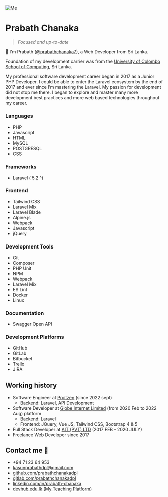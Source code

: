 ![Me](/docs/assets/images/me.jpeg)

# Prabath Chanaka
> _Focused and up-to-date_

👋 I'm Prabath ([@prabathchanaka7](https://twitter.com/prabathchanaka7/)), a Web Developer from Sri Lanka. 

Foundation of my development carrier was from the [University of Colombo School of Computing](https://ucsc.cmb.ac.lk/), Sri Lanka.

My professional software development career began in 2017 as a Junior PHP Developer. I could be able to enter the Laravel ecosystem by the end of 2017 and ever since I’m mastering the Laravel. My passion for development did not stop me there. I began to explore and master many more development best practices and more web based technologies throughout my career.

### Languages
- PHP
- Javascript
- HTML
- MySQL
- POSTGRESQL
- CSS

### Frameworks
- Laravel ( 5.2 ^)

### Frontend
- Tailwind CSS
- Laravel Mix
- Laravel Blade
- Alpine.js
- Webpack
- Javascript
- jQuery

### Development Tools
- Git
- Composer
- PHP Unit
- NPM
- Webpack
- Laravel Mix
- ES Lint
- Docker
- Linux

### Documentation
 - Swagger Open API 

### Development Platforms
- GitHub
- GitLab
- Bitbucket
- Trello
- JIRA

## Working history
- Software Engineer at [Proitzen](https://www.linkedin.com/company/proitzen/mycompany/) (since 2022 sept)
    - Backend: Laravel, API Development
- Software Developer at [Globe Internet Limited](https://www.linkedin.com/company/globe-internet-limited/mycompany/) (from 2020 Feb to 2022 Aug)
  platform
    - Backend: Laravel
    - Frontend: JQuery, Vue JS, Tailwind CSS, Bootstrap 4 & 5 
- Full Stack Developer at [AIT (PVT) LTD](https://www.facebook.com/aitlab.lk/) (2017 FEB - 2020 JULY)
- Freelance Web Developer since 2017

## Contact me 🤙
- +94 71 23 64 953
- kasunprabathdpl@gmail.com
- [github.com/prabathchanakadpl](https://github.com/prabathchanakadpl/)
- [gitlab.com/prabathchanakadpl](https://gitlab.com/prabathchanakadpl)
- [linkedin.com/in/prabath-chanaka](https://www.linkedin.com/in/prabath-chanaka-9a46b0b3/)
- [devhub.edu.lk (My Teaching Platform)](http://www.devhub.edu.lk)
